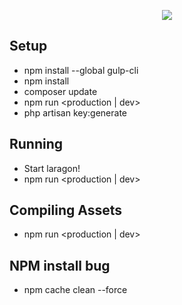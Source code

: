 <p align="center"><img src="https://laravel.com/assets/img/components/logo-laravel.svg"></p>

## Setup
* npm install --global gulp-cli
* npm install
* composer update 
* npm run <production | dev>
* php artisan key:generate

## Running
* Start laragon!
* npm run <production | dev>

## Compiling Assets
* npm run <production | dev>

## NPM install bug
* npm cache clean --force
